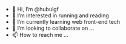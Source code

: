 - 👋 Hi, I’m @hubulgf
- 👀 I’m interested in running and reading
- 🌱 I’m currently learning web front-end tech
- 💞️ I’m looking to collaborate on ...
- 📫 How to reach me ...

<!---
hubulgf/hubulgf is a ✨ special ✨ repository because its `README.md` (this file) appears on your GitHub profile.
You can click the Preview link to take a look at your changes.
--->
